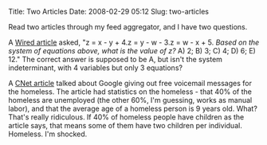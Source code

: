 Title: Two Articles
Date: 2008-02-29 05:12
Slug: two-articles

Read two articles through my feed aggregator, and I have two questions.

A [Wired
article](http://www.wired.com/culture/education/magazine/16-03/ps_sat)
asked, "z = x - y + 4.z = y - w - 3.z = w - x + 5. *Based on the system
of equations above, what is the value of z?* A) 2; B) 3; C) 4; D) 6; E)
12." The correct answer is supposed to be A, but isn't the system
indeterminant, with 4 variables but only 3 equations?

A [CNet article](http://www.news.com/8301-10784_3-9882460-7.html) talked
about Google giving out free voicemail messages for the homeless. The
article had statistics on the homeless - that 40% of the homeless are
unemployed (the other 60%, I'm guessing, works as manual labor), and
that the average age of a homeless person is 9 years old. What? That's
really ridiculous. If 40% of homeless people have children as the
article says, that means some of them have two children per individual.
Homeless. I'm shocked.

